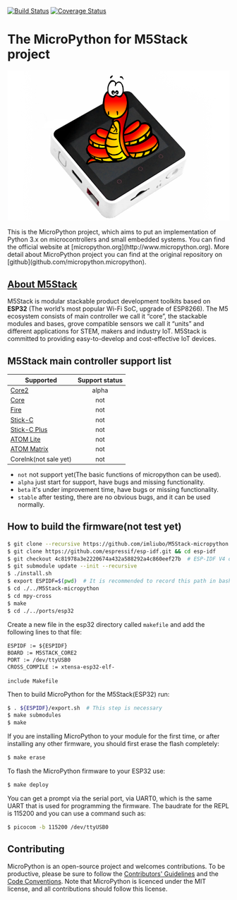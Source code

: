 [![Build Status](https://travis-ci.com/imliubo/M5Stack-micropython.svg?branch=master)](https://travis-ci.com/imliubo/M5Stack-micropython) [![Coverage Status](https://coveralls.io/repos/github/imliubo/M5Stack-micropython/badge.svg?branch=master)](https://coveralls.io/github/imliubo/M5Stack-micropython?branch=master)

The MicroPython for M5Stack project
===================================
<p align="center">
  <img src="https://github.com/imliubo/M5Stack-micropython/blob/master/logo/micropython-core2-logo.png" alt="MicroPython Logo"/>
</p>
This is the MicroPython project, which aims to put an implementation
of Python 3.x on microcontrollers and small embedded systems.
You can find the official website at [micropython.org](http://www.micropython.org).
More detail about MicroPython project you can find at the original repository on [github](github.com/micropython.micropython).

[About M5Stack](https://m5stack.com/)
-------------------------------------
M5Stack is modular stackable product development toolkits based on **ESP32** (The world’s most popular Wi-Fi SoC, upgrade of ESP8266). The M5 ecosystem consists of main controller we call it “core”, the stackable modules and bases, grove compatible sensors we call it “units” and different applications for STEM, makers and industry IoT. M5Stack is committed to providing easy-to-develop and cost-effective IoT devices.

M5Stack main controller support list
------------------------------------
| Supported                                                        | Support status |
| ---------------------------------------------------------------- | :------------: |
| [Core2](https://docs.m5stack.com/#/en/core/core2)                |     alpha      |
| [Core](https://docs.m5stack.com/#/en/core/basic)                 |      not       |
| [Fire](https://docs.m5stack.com/#/en/core/fire)                  |      not       |
| [Stick-C](https://docs.m5stack.com/#/en/core/m5stickc)           |      not       |
| [Stick-C Plus](https://docs.m5stack.com/#/en/core/m5stickc_plus) |      not       |
| [ATOM Lite](https://docs.m5stack.com/#/en/core/atom_lite)        |      not       |
| [ATOM Matrix](https://docs.m5stack.com/#/en/core/atom_matrix)    |      not       |
| CoreInk(not sale yet)                                            |      not       |

- ``not`` not support yet(The basic functions of micropython can be used).
- ``alpha`` just start for support, have bugs and missing functionality. 
- ``beta`` it's under improvement time, have bugs or missing functionality.
- ``stable`` after testing, there are no obvious bugs, and it can be used normally.

How to build the firmware(not test yet)
---------------------------------------
```bash
$ git clone --recursive https://github.com/imliubo/M5Stack-micropython.git
$ git clone https://github.com/espressif/esp-idf.git && cd esp-idf
$ git checkout 4c81978a3e2220674a432a588292a4c860eef27b  # ESP-IDF V4 or ESP-IDF V3: 9e70825d1e1cbf7988cf36981774300066580ea7
$ git submodule update --init --recursive
$ ./install.sh  
$ export ESPIDF=$(pwd)  # It is recommended to record this path in bashrc
$ cd ./../M5Stack-micropython
$ cd mpy-cross
$ make
$ cd ./../ports/esp32
```

Create a new file in the esp32 directory called `makefile`
and add the following lines to that file:

```
ESPIDF := ${ESPIDF} 
BOARD := M5STACK_CORE2
PORT := /dev/ttyUSB0
CROSS_COMPILE := xtensa-esp32-elf-

include Makefile
```

Then to build MicroPython for the M5Stack(ESP32) run:
```bash
$ . ${ESPIDF}/export.sh  # This step is necessary
$ make submodules
$ make
```

If you are installing MicroPython to your module for the first time, or
after installing any other firmware, you should first erase the flash
completely:

```bash
$ make erase
```

To flash the MicroPython firmware to your ESP32 use:

```bash
$ make deploy
```

You can get a prompt via the serial port, via UART0, which is the same UART
that is used for programming the firmware.  The baudrate for the REPL is
115200 and you can use a command such as:

```bash
$ picocom -b 115200 /dev/ttyUSB0
```

Contributing
------------

MicroPython is an open-source project and welcomes contributions. To be
productive, please be sure to follow the
[Contributors' Guidelines](https://github.com/micropython/micropython/wiki/ContributorGuidelines)
and the [Code Conventions](https://github.com/micropython/micropython/blob/master/CODECONVENTIONS.md).
Note that MicroPython is licenced under the MIT license, and all contributions
should follow this license.